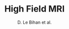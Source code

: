 ---
cat: ciel
subcat: neurophysics
bestof: false
author: D. Le Bihan et al.
title: High Field MRI
year: 2005
type: misc
---
